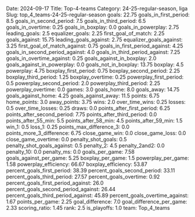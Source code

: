 Date: 2024-09-17
Title: Top-4-teams
Category: 24-25-regular-season, liga
Slug: top_4_teams-24-25-regular-season
goals: 22.75
goals_in_first_period: 8.5
goals_in_second_period: 7.5
goals_in_third_period: 6.5
goals_in_overtime: 0.25
goals_in_boxplay: 0.0
goals_in_powerplay: 2.75
leading_goals: 2.5
equalizer_goals: 2.25
first_goal_of_match: 2.25
goals_against: 15.75
leading_goals_against: 2.75
equalizer_goals_against: 3.25
first_goal_of_match_against: 0.75
goals_in_first_period_against: 4.25
goals_in_second_period_against: 4.0
goals_in_third_period_against: 7.25
goals_in_overtime_against: 0.25
goals_against_in_boxplay: 2.0
goals_against_in_powerplay: 0.0
goals_not_in_boxplay: 13.75
boxplay: 4.5
powerplay: 4.75
boxplay_first_period: 0.75
boxplay_second_period: 2.25
boxplay_third_period: 1.25
boxplay_overtime: 0.25
powerplay_first_period: 0.5
powerplay_second_period: 2.0
powerplay_third_period: 2.25
powerplay_overtime: 0.0
games: 3.0
goals_home: 8.0
goals_away: 14.75
goals_against_home: 4.25
goals_against_away: 11.5
points: 6.75
home_points: 3.0
away_points: 3.75
wins: 2.0
over_time_wins: 0.25
losses: 0.5
over_time_losses: 0.25
draws: 0.0
points_after_first_period: 6.25
points_after_second_period: 7.75
points_after_third_period: 0.0
points_after_55_min: 5.5
points_after_58_min: 4.5
points_after_59_min: 1.5
win_1: 0.5
loss_1: 0.25
points_max_difference_3: 0.0
points_more_3_difference: 6.75
close_game_win: 0.0
close_game_loss: 0.0
close_game_overtime: 0.0
penalty_shot_goals: 0.5
penalty_shot_goals_against: 0.5
penalty_2: 4.5
penalty_2and2: 0.0
penalty_10: 0.0
penalty_ms: 0.0
goals_per_game: 7.58
goals_against_per_game: 5.25
boxplay_per_game: 1.5
powerplay_per_game: 1.58
powerplay_efficiency: 66.67
boxplay_efficiency: 53.87
percent_goals_first_period: 38.39
percent_goals_second_period: 33.11
percent_goals_third_period: 27.57
percent_goals_overtime: 0.92
percent_goals_first_period_against: 26.0
percent_goals_second_period_against: 26.44
percent_goals_third_period_against: 45.89
percent_goals_overtime_against: 1.67
points_per_game: 2.25
goal_difference: 7.0
goal_difference_per_game: 2.33
scoring_ratio: 1.45
rank: 2.5
is_playoffs: 1.0
team: Top_4_teams
